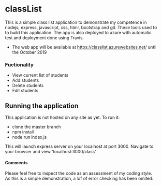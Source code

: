 # classList
This is a simple class list application to demonstrate my competence in nodejs, express, javascript, css, html, bootstrap and git.
These tools used to to build this application. The app is also deployed to azure with automatic test and deployment done using Travis.

- The web app will be available at https://classlist.azurewebsites.net/ until the October 2019


### Fuctionality
- View current list of students
- Add students
- Delete students
- Edit students

## Running the application
This application is not hosted on any site as yet. To run it:
- clone the master branch
- npm install
- node run index.js

This will launch express server on your localhost at port 3000. Navigate to your browser and view 'localhost:3000/class'

#### Comments
Please feel free to inspect the code as an assessment of my coding style. As this is a simple demonstration, a lof of error checking has been omited.
